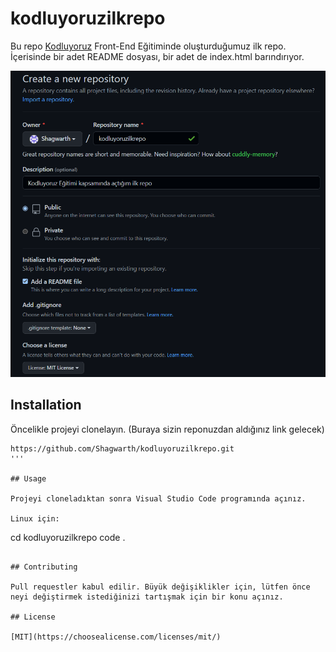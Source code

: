 # kodluyoruzilkrepo

Bu repo [Kodluyoruz](https://www.kodluyoruz.org/) Front-End Eğitiminde oluşturduğumuz ilk repo. İçerisinde bir adet README dosyası, bir adet de index.html barındırıyor.

![ekrangörüntüsü](img/repo.png)

## Installation

Öncelikle projeyi clonelayın. (Buraya sizin reponuzdan aldığınız link gelecek)

```
https://github.com/Shagwarth/kodluyoruzilkrepo.git
'''

## Usage

Projeyi cloneladıktan sonra Visual Studio Code programında açınız.

Linux için:

```
cd kodluyoruzilkrepo
    code .
```

## Contributing

Pull requestler kabul edilir. Büyük değişiklikler için, lütfen önce neyi değiştirmek istediğinizi tartışmak için bir konu açınız.

## License

[MIT](https://choosealicense.com/licenses/mit/)
